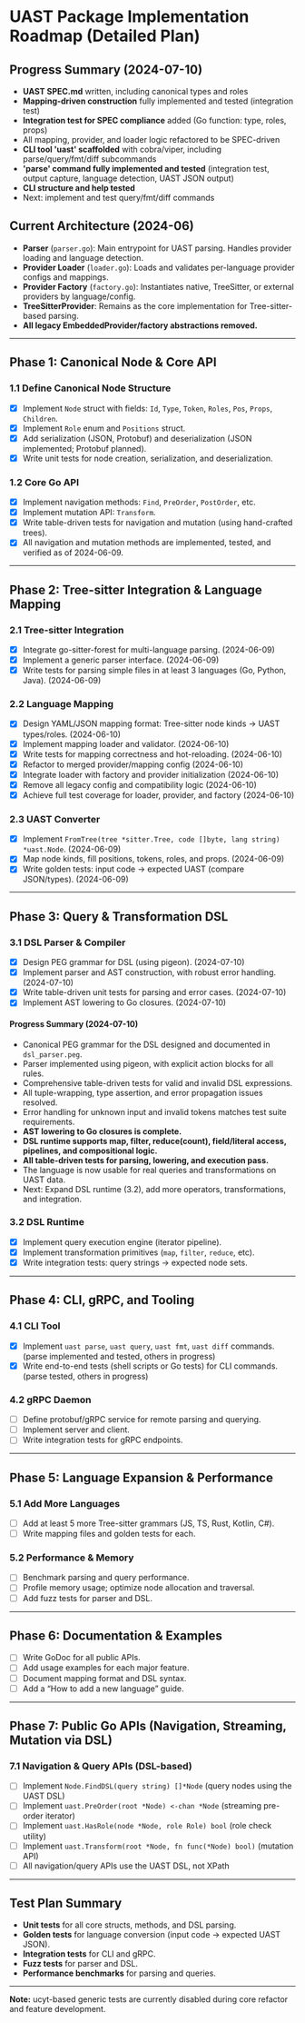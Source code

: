 # UAST Package Implementation Roadmap (Detailed Plan)

## Progress Summary (2024-07-10)
- **UAST SPEC.md** written, including canonical types and roles
- **Mapping-driven construction** fully implemented and tested (integration test)
- **Integration test for SPEC compliance** added (Go function: type, roles, props)
- All mapping, provider, and loader logic refactored to be SPEC-driven
- **CLI tool 'uast' scaffolded** with cobra/viper, including parse/query/fmt/diff subcommands
- **'parse' command fully implemented and tested** (integration test, output capture, language detection, UAST JSON output)
- **CLI structure and help tested**
- Next: implement and test query/fmt/diff commands

## Current Architecture (2024-06)
- **Parser** (`parser.go`): Main entrypoint for UAST parsing. Handles provider loading and language detection.
- **Provider Loader** (`loader.go`): Loads and validates per-language provider configs and mappings.
- **Provider Factory** (`factory.go`): Instantiates native, TreeSitter, or external providers by language/config.
- **TreeSitterProvider**: Remains as the core implementation for Tree-sitter-based parsing.
- **All legacy EmbeddedProvider/factory abstractions removed.**

---

## Phase 1: Canonical Node & Core API

### 1.1 Define Canonical Node Structure
- [x] Implement `Node` struct with fields: `Id`, `Type`, `Token`, `Roles`, `Pos`, `Props`, `Children`.
- [x] Implement `Role` enum and `Positions` struct.
- [x] Add serialization (JSON, Protobuf) and deserialization (JSON implemented; Protobuf planned).
- [x] Write unit tests for node creation, serialization, and deserialization.

### 1.2 Core Go API
- [x] Implement navigation methods: `Find`, `PreOrder`, `PostOrder`, etc.
- [x] Implement mutation API: `Transform`.
- [x] Write table-driven tests for navigation and mutation (using hand-crafted trees).
- [x] All navigation and mutation methods are implemented, tested, and verified as of 2024-06-09.

---

## Phase 2: Tree-sitter Integration & Language Mapping

### 2.1 Tree-sitter Integration
- [x] Integrate go-sitter-forest for multi-language parsing. (2024-06-09)
- [x] Implement a generic parser interface. (2024-06-09)
- [x] Write tests for parsing simple files in at least 3 languages (Go, Python, Java). (2024-06-09)

### 2.2 Language Mapping
- [x] Design YAML/JSON mapping format: Tree-sitter node kinds → UAST types/roles. (2024-06-10)
- [x] Implement mapping loader and validator. (2024-06-10)
- [x] Write tests for mapping correctness and hot-reloading. (2024-06-10)
- [x] Refactor to merged provider/mapping config (2024-06-10)
- [x] Integrate loader with factory and provider initialization (2024-06-10)
- [x] Remove all legacy config and compatibility logic (2024-06-10)
- [x] Achieve full test coverage for loader, provider, and factory (2024-06-10)

### 2.3 UAST Converter
- [x] Implement `FromTree(tree *sitter.Tree, code []byte, lang string) *uast.Node`. (2024-06-09)
- [x] Map node kinds, fill positions, tokens, roles, and props. (2024-06-09)
- [x] Write golden tests: input code → expected UAST (compare JSON/types). (2024-06-09)

---

## Phase 3: Query & Transformation DSL

### 3.1 DSL Parser & Compiler
- [x] Design PEG grammar for DSL (using pigeon). (2024-07-10)
- [x] Implement parser and AST construction, with robust error handling. (2024-07-10)
- [x] Write table-driven unit tests for parsing and error cases. (2024-07-10)
- [x] Implement AST lowering to Go closures. (2024-07-10)

#### Progress Summary (2024-07-10)
- Canonical PEG grammar for the DSL designed and documented in `dsl_parser.peg`.
- Parser implemented using pigeon, with explicit action blocks for all rules.
- Comprehensive table-driven tests for valid and invalid DSL expressions.
- All tuple-wrapping, type assertion, and error propagation issues resolved.
- Error handling for unknown input and invalid tokens matches test suite requirements.
- **AST lowering to Go closures is complete.**
- **DSL runtime supports map, filter, reduce(count), field/literal access, pipelines, and compositional logic.**
- **All table-driven tests for parsing, lowering, and execution pass.**
- The language is now usable for real queries and transformations on UAST data.
- Next: Expand DSL runtime (3.2), add more operators, transformations, and integration.

### 3.2 DSL Runtime
- [x] Implement query execution engine (iterator pipeline).
- [x] Implement transformation primitives (`map`, `filter`, `reduce`, etc).
- [x] Write integration tests: query strings → expected node sets.

---

## Phase 4: CLI, gRPC, and Tooling

### 4.1 CLI Tool
- [x] Implement `uast parse`, `uast query`, `uast fmt`, `uast diff` commands. (parse implemented and tested, others in progress)
- [x] Write end-to-end tests (shell scripts or Go tests) for CLI commands. (parse tested, others in progress)

### 4.2 gRPC Daemon
- [ ] Define protobuf/gRPC service for remote parsing and querying.
- [ ] Implement server and client.
- [ ] Write integration tests for gRPC endpoints.

---

## Phase 5: Language Expansion & Performance

### 5.1 Add More Languages
- [ ] Add at least 5 more Tree-sitter grammars (JS, TS, Rust, Kotlin, C#).
- [ ] Write mapping files and golden tests for each.

### 5.2 Performance & Memory
- [ ] Benchmark parsing and query performance.
- [ ] Profile memory usage; optimize node allocation and traversal.
- [ ] Add fuzz tests for parser and DSL.

---

## Phase 6: Documentation & Examples

- [ ] Write GoDoc for all public APIs.
- [ ] Add usage examples for each major feature.
- [ ] Document mapping format and DSL syntax.
- [ ] Add a “How to add a new language” guide.

---

## Phase 7: Public Go APIs (Navigation, Streaming, Mutation via DSL)

### 7.1 Navigation & Query APIs (DSL-based)
- [ ] Implement `Node.FindDSL(query string) []*Node` (query nodes using the UAST DSL)
- [ ] Implement `uast.PreOrder(root *Node) <-chan *Node` (streaming pre-order iterator)
- [ ] Implement `uast.HasRole(node *Node, role Role) bool` (role check utility)
- [ ] Implement `uast.Transform(root *Node, fn func(*Node) bool)` (mutation API)
- [ ] All navigation/query APIs use the UAST DSL, not XPath

---

## Test Plan Summary

- **Unit tests** for all core structs, methods, and DSL parsing.
- **Golden tests** for language conversion (input code → expected UAST JSON).
- **Integration tests** for CLI and gRPC.
- **Fuzz tests** for parser and DSL.
- **Performance benchmarks** for parsing and queries.

---

**Note:** ucyt-based generic tests are currently disabled during core refactor and feature development.
